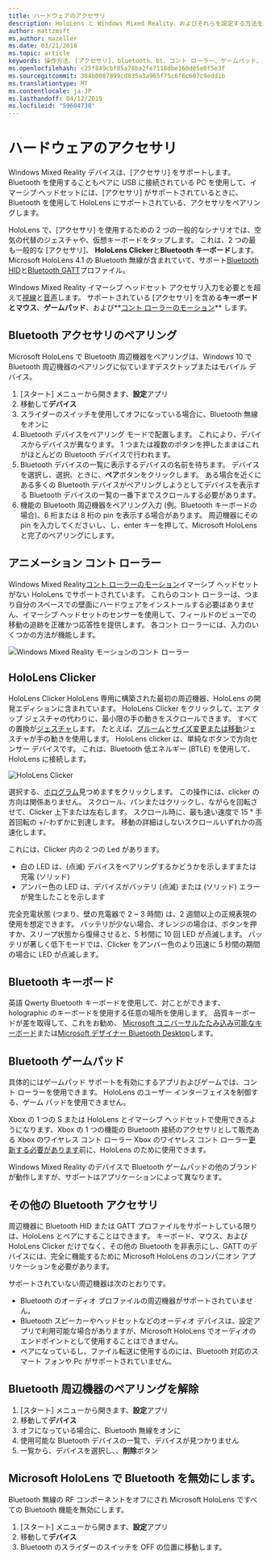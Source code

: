 ```yaml
---
title: ハードウェアのアクセサリ
description: HoloLens と Windows Mixed Reality、およびそれらを設定する方法を使用する使用可能な [アクセサリ] の種類について説明します。
author: mattzmsft
ms.author: mazeller
ms.date: 03/21/2018
ms.topic: article
keywords: 操作方法、[アクセサリ]、bluetooth、bt、コント ローラー、ゲームパッド、clicker、xbox
ms.openlocfilehash: c25f849cbf05a78ba2fe7118dbe160d05e0f5e3f
ms.sourcegitcommit: 384b0087899cd835a3a965f75c6f6c607c9edd1b
ms.translationtype: MT
ms.contentlocale: ja-JP
ms.lasthandoff: 04/12/2019
ms.locfileid: "59604738"
---
```

# <a name="hardware-accessories"></a>ハードウェアのアクセサリ

Windows Mixed Reality デバイスは、[アクセサリ] をサポートします。 Bluetooth を使用することもペアに USB に接続されている PC を使用して、イマーシブ ヘッドセットには、[アクセサリ] がサポートされているときに、Bluetooth を使用して HoloLens にサポートされている、アクセサリをペアリングします。

HoloLens で、[アクセサリ] を使用するための 2 つの一般的なシナリオでは、空気の代替のジェスチャや、仮想キーボードをタップします。 これは、2 つの最も一般的な [アクセサリ]、 **HoloLens Clicker**と**Bluetooth キーボード**します。 Microsoft HoloLens 4.1 の Bluetooth 無線が含まれていて、サポート[Bluetooth HID](https://en.wikipedia.org/wiki/List_of_Bluetooth_profiles#Human_Interface_Device_Profile_.28HID.29)と[Bluetooth GATT](https://en.wikipedia.org/wiki/List_of_Bluetooth_profiles#Generic_Attribute_Profile_.28GATT.29)プロファイル。

Windows Mixed Reality イマーシブ ヘッドセット アクセサリ入力を必要とを超えて[視線](gaze.md)と[音声](voice-input.md)します。 サポートされている [アクセサリ] を含める**キーボードとマウス**、**ゲームパッド**、および**[コント ローラーのモーション](motion-controllers.md)** します。

## <a name="pairing-bluetooth-accessories"></a>Bluetooth アクセサリのペアリング

Microsoft HoloLens で Bluetooth 周辺機器をペアリングは、Windows 10 で Bluetooth 周辺機器のペアリングに似ていますデスクトップまたはモバイル デバイス。
1. [スタート] メニューから開きます、**設定**アプリ
2. 移動して**デバイス**
3. スライダーのスイッチを使用してオフになっている場合に、Bluetooth 無線をオンに
4. Bluetooth デバイスをペアリング モードで配置します。 これにより、デバイスからデバイスが異なります。 1 つまたは複数のボタンを押したままはこれがほとんどの Bluetooth デバイスで行われます。
5. Bluetooth デバイスの一覧に表示するデバイスの名前を待ちます。 デバイスを選択し、選択、ときに、**ペア**ボタンをクリックします。 ある場合を近くにある多くの Bluetooth デバイスがペアリングしようとしてデバイスを表示する Bluetooth デバイスの一覧の一番下までスクロールする必要があります。
6. 機能の Bluetooth 周辺機器をペアリング入力 (例。Bluetooth キーボードの場合)、6 桁または 8 桁の pin を表示する場合があります。 周辺機器にその pin を入力してくださいし、し、enter キーを押して、Microsoft HoloLens と完了のペアリングにします。

## <a name="motion-controllers"></a>アニメーション コント ローラー

Windows Mixed Reality[コント ローラーのモーション](motion-controllers.md)イマーシブ ヘッドセットがない HoloLens でサポートされています。 これらのコント ローラーは、つまり自分のスペースでの壁面にハードウェアをインストールする必要はありません、イマーシブ ヘッドセットのセンサーを使用して、フィールドのビューでの移動の追跡を正確かつ応答性を提供します。 各コント ローラーには、入力のいくつかの方法が機能します。

![Windows Mixed Reality モーションのコント ローラー](images/winmr-ck-1080x1080-350px.jpg)

## <a name="hololens-clicker"></a>HoloLens Clicker

HoloLens Clicker HoloLens 専用に構築された最初の周辺機器、HoloLens の開発エディションに含まれています。 HoloLens Clicker をクリックして、エア タップ ジェスチャの代わりに、最小限の手の動きをスクロールできます。 すべての置換が[ジェスチャ](gestures.md)します。 たとえば、[ブルーム](gestures.md#bloom)と[サイズ変更または移動](gestures.md#composite-gestures)ジェスチャが手の動きを使用します。 HoloLens clicker は、単純なボタンで方向センサー デバイスです。 これは、Bluetooth 低エネルギー (BTLE) を使用して、HoloLens に接続します。

![HoloLens Clicker](images/hololens-clicker-500px.jpg)

選択する、[ホログラム](hologram.md)見つめますをクリックします。 この操作には、clicker の方向は関係ありません。 スクロール、パンまたはクリックし、ながらを回転させて、Clicker 上下または左右します。 スクロール時に、最も速い速度で 15 ° 手首回転の +/-わずかに到達します。 移動の詳細はしないスクロールいずれかの高速化します。

これには、Clicker 内の 2 つの Led があります。
* 白の LED は、(点滅) デバイスをペアリングするかどうかを示しますまたは充電 (ソリッド)
* アンバー色の LED は、デバイスがバッテリ (点滅) または (ソリッド) エラーが発生したことを示します

完全充電状態 (つまり、壁の充電器で 2 ~ 3 時間) は、2 週間以上の正規表現の使用を想定できます。 バッテリが少ない場合、オレンジの場合は、ボタンを押すか、スリープ状態から復帰させると、5 秒間に 10 回 LED が点滅します。 バッテリが著しく低下モードでは、Clicker をアンバー色のより迅速に 5 秒間の期間の場合に LED が点滅します。

## <a name="bluetooth-keyboards"></a>Bluetooth キーボード

英語 Qwerty Bluetooth キーボードを使用して、対ことができます、holographic のキーボードを使用する任意の場所を使用します。 品質キーボードが差を取得して、これをお勧め、 [Microsoft ユニバーサルたたみ込み可能なキーボード](https://www.microsoft.com/accessories/products/keyboards/universal-foldable-keyboard/gu5-00001)または[Microsoft デザイナー Bluetooth Desktop](https://www.microsoft.com/accessories/products/keyboards/designer-bluetooth-desktop/7n9-00001)します。

## <a name="bluetooth-gamepads"></a>Bluetooth ゲームパッド

具体的にはゲームパッド サポートを有効にするアプリおよびゲームでは、コント ローラーを使用できます。 HoloLens のユーザー インターフェイスを制御する、ゲーム パッドを使用できません。

Xbox の 1 つの S または HoloLens とイマーシブ ヘッドセットで使用できるようになります、Xbox の 1 つの機能の Bluetooth 接続のアクセサリとして販売ある Xbox のワイヤレス コント ローラー Xbox のワイヤレス コント ローラー[更新する必要があります](https://support.xbox.com/xbox-one/accessories/update-controller-for-stereo-headset-adapter)前に、HoloLens のために使用できます。

Windows Mixed Reality のデバイスで Bluetooth ゲームパッドの他のブランドが動作しますが、サポートはアプリケーションによって異なります。

## <a name="other-bluetooth-accessories"></a>その他の Bluetooth アクセサリ

周辺機器に Bluetooth HID または GATT プロファイルをサポートしている限りは、HoloLens とペアにすることはできます。 キーボード、マウス、および HoloLens Clicker だけでなく、その他の Bluetooth を非表示にし、GATT のデバイスには、完全に機能するために Microsoft HoloLens のコンパニオン アプリケーションを必要があります。

サポートされていない周辺機器は次のとおりです。
* Bluetooth のオーディオ プロファイルの周辺機器がサポートされていません。
* Bluetooth スピーカーやヘッドセットなどのオーディオ デバイスは、設定アプリで利用可能な場合がありますが、Microsoft HoloLens でオーディオのエンドポイントとして使用することはできません。
* ペアになっているし、ファイル転送に使用するのには、Bluetooth 対応のスマート フォンや Pc がサポートされていません。

## <a name="unpairing-a-bluetooth-peripheral"></a>Bluetooth 周辺機器のペアリングを解除
1. [スタート] メニューから開きます、**設定**アプリ
2. 移動して**デバイス**
3. オフになっている場合に、Bluetooth 無線をオンに
4. 使用可能な Bluetooth デバイスの一覧で、デバイスが見つかりません
5. 一覧から、デバイスを選択し、、**削除**ボタン

## <a name="disabling-bluetooth-on-microsoft-hololens"></a>Microsoft HoloLens で Bluetooth を無効にします。

Bluetooth 無線の RF コンポーネントをオフにされ Microsoft HoloLens ですべての Bluetooth 機能を無効にします。
1. [スタート] メニューから開きます、**設定**アプリ
2. 移動して**デバイス**
3. Bluetooth のスライダーのスイッチを OFF の位置に移動します。
